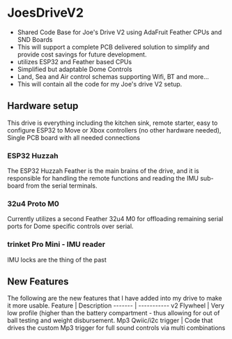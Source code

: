 # JoesDriveV2
* Shared Code Base for Joe's Drive V2 using AdaFruit Feather CPUs and SND Boards
* This will support a complete PCB delivered solution to simplify and provide cost savings for future development.
* utilizes ESP32 and Feather based CPUs
* Simplified but adaptable Dome Controls
* Land, Sea and Air control schemas supporting Wifi, BT and more...
* This will contain all the code for my Joe's drive V2 setup.

## Hardware setup
This drive is everything including the kitchen sink, remote starter, easy to configure ESP32 to Move or Xbox controllers (no other hardware needed), Single PCB board with all needed connections


### ESP32 Huzzah
The ESP32 Huzzah Feather is the main brains of the drive, and it is responsible for handling the remote functions and reading the IMU sub-board from the serial terminals.

### 32u4 Proto M0
Currently utilizes a second Feather 32u4 M0 for offloading remaining serial ports for Dome specific controls over serial.


### trinket Pro Mini - IMU reader
IMU locks are the thing of the past

## New Features
The following are the new features that I have added into my drive to make it more usable.
Feature | Description
------- | -----------
v2 Flywheel | Very low profile (higher than the battery compartment - thus allowing for out of ball testing and weight disbursement.
Mp3 Qwiic/i2c trigger | Code that drives the custom Mp3 trigger for full sound controls via multi combinations
